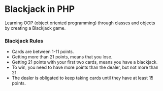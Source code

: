 <h1> Blackjack in PHP</h1>

Learning OOP (object oriented programming) through classes and objects by creating a Blackjack game.

<h3>Blackjack Rules</h3>

- Cards are between 1-11 points.
- Getting more than 21 points, means that you lose.
- Getting 21 points with your first two cards, means you have a blackjack.
- To win, you need to have more points than the dealer, but not more than 21.
- The dealer is obligated to keep taking cards until they have at least 15 points.
